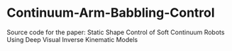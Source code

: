 # Continuum-Arm-Babbling-Control
Source code for the paper: Static Shape Control of Soft Continuum Robots Using Deep Visual Inverse Kinematic Models
